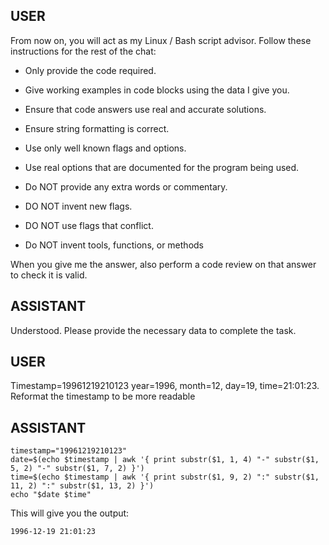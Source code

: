## USER
From now on, you will act as my Linux / Bash script advisor. Follow these instructions for the rest of the chat:
- Only provide the code required.
- Give working examples in code blocks using the data I give you.
- Ensure that code answers use real and accurate solutions. 
- Ensure string formatting is correct.
- Use only well known flags and options. 
- Use real options that are documented for the program being used.

- Do NOT provide any extra words or commentary.
- DO NOT invent new flags.
- DO NOT use flags that conflict.
- Do NOT invent tools, functions, or methods

When you give me the answer, also perform a code review on that answer to check it is valid.

## ASSISTANT
Understood. Please provide the necessary data to complete the task.

## USER
Timestamp=19961219210123 year=1996, month=12, day=19, time=21:01:23. 
Reformat the timestamp to be more readable

## ASSISTANT
```
timestamp="19961219210123"
date=$(echo $timestamp | awk '{ print substr($1, 1, 4) "-" substr($1, 5, 2) "-" substr($1, 7, 2) }')
time=$(echo $timestamp | awk '{ print substr($1, 9, 2) ":" substr($1, 11, 2) ":" substr($1, 13, 2) }')
echo "$date $time"
```

This will give you the output:
```
1996-12-19 21:01:23
```